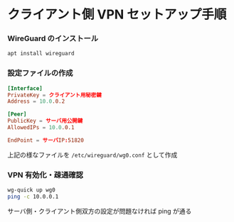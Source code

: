 # クライアント側 VPN セットアップ手順

### WireGuard のインストール
```bash
apt install wireguard
```

### 設定ファイルの作成
```conf
[Interface]
PrivateKey = クライアント用秘密鍵
Address = 10.0.0.2

[Peer]
PublicKey = サーバ用公開鍵
AllowedIPs = 10.0.0.1

EndPoint = サーバIP:51820
```
上記の様なファイルを `/etc/wireguard/wg0.conf` として作成

### VPN 有効化・疎通確認
```bash
wg-quick up wg0
ping -c 10.0.0.1
```
サーバ側・クライアント側双方の設定が問題なければ ping が通る